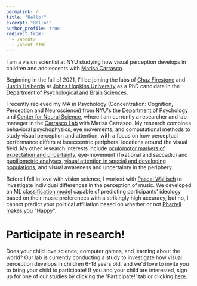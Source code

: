 ```yaml
---
permalink: /
title: "Hello!"
excerpt: "Hello!"
author_profile: true
redirect_from: 
  - /about/
  - /about.html
---
```

I am a vision scientist at NYU studying how visual perception develops in children and adolescents with [Marisa Carrasco](https://carrascolab.hosting.nyu.edu/people/). 

Beginning in the fall of 2021, I’ll be joining the labs of [Chaz Firestone](https://perception.jhu.edu/) and [Justin Halberda](https://www.halberdalab.net/) at [Johns Hopkins University](https://www.jhu.edu/) as a PhD candidate in the [Department of Psychological and Brain Sciences](https://pbs.jhu.edu/). 

I recently recieved my MA in Psychology (Concentration: Cognition, Perception and Neuroscience) from NYU's the [Department of Psychology](https://as.nyu.edu/content/nyu-as/as/departments/psychology.html) and [Center for Neural Science](https://as.nyu.edu/content/nyu-as/as/departments/cns.html), where I am currently a researcher and lab manager in the [Carrasco Lab](https://carrascolab.hosting.nyu.edu/) with Marisa Carrasco. My research combines behavioral psychophysics, eye movements, and computational methods to study visual perception and attention, with a focus on how perceptual performance differs at isoeccentric peripheral locations around the visual field. My other research interests include [oculomotor markers of expectation and uncertainty](https://www.nature.com/articles/s41467-020-17160-1), eye-movement (fixational and saccadic) and [pupillometric analyses](https://github.com/carolinemyers/PSA-pupil), [visual attention in special and developing populations](https://doi.org/10.1167/jov.20.11.873), and visual awareness and uncertainty in the periphery. 

Before I fell in love with vision science, I worked with [Pascal Wallisch](https://as.nyu.edu/faculty/pascal-wallisch.html) to investigate individual differences in the perception of music. We developed an ML [classification model](https://thesiscommons.org/rhbyq/) capable of predicting participants' ideology based on their music preferences with a strikingly high accuracy, but no, I cannot predict your political affiliation based on whether or not [Pharrell makes you "Happy"](https://www.zmescience.com/medicine/mind-and-brain/music-can-be-used-to-estimate-political-ideology-to-an-accuracy-of-70-researchers-say/). 

Participate in research! 
======
Does your child love science, computer games, and learning about the world? Our lab is currently conducting a study to investigate how visual perception develops in children 6-18 years old, and we'd love to invite you to bring your child to participate! If you and your child are interested, sign up for one of our studies by clicking the 'Participate!' tab or clicking [here.](https://forms.gle/xCsQeqNmh7vrLxj38)
